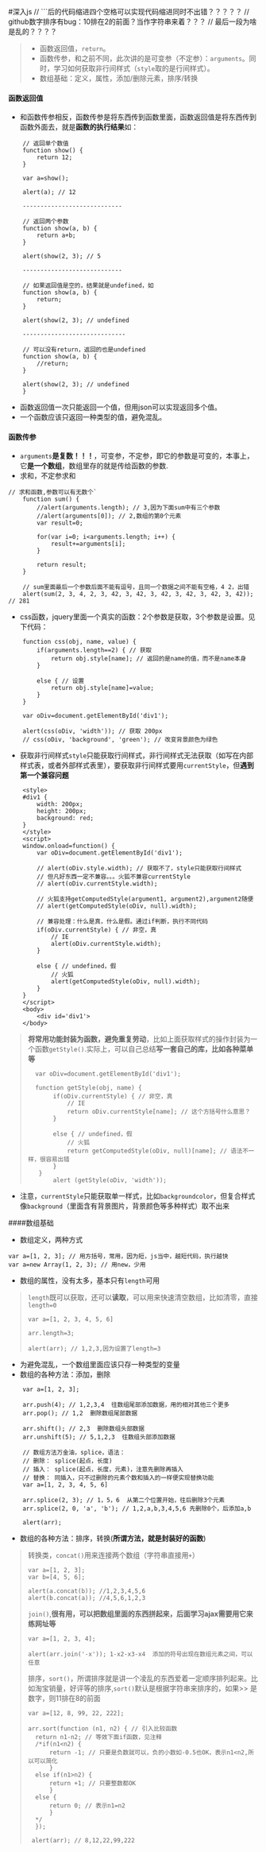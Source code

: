 #深入js
// ```后的代码缩进四个空格可以实现代码缩进同时不出错？？？？？
// github数字排序有bug：10排在2的前面？当作字符串来着？？？
// 最后一段为啥是乱的？？？？

> - 函数返回值，`return`。
> - 函数传参，和之前不同，此次讲的是可变参（不定参）：`arguments`。同时，学习如何获取非行间样式（`style`取的是行间样式）。
> - 数组基础：定义，属性，添加/删除元素，排序/转换

#### 函数返回值
- 和函数传参相反，函数传参是将东西传到函数里面，函数返回值是将东西传到函数外面去，就是**函数的执行结果**如：
```
    // 返回单个数值
    function show() {
        return 12;
    }

    var a=show();

    alert(a); // 12

    ----------------------------

    // 返回两个参数
    function show(a, b) {
        return a+b;
    }

    alert(show(2, 3); // 5

    ----------------------------

    // 如果返回值是空的，结果就是undefined，如
    function show(a, b) {
        return;
    }

    alert(show(2, 3); // undefined

    -----------------------------

    // 可以没有return，返回的也是undefined
    function show(a, b) {
        //return;
    }

    alert(show(2, 3); // undefined
    }
```
- 函数返回值一次只能返回一个值，但用json可以实现返回多个值。
- 一个函数应该只返回一种类型的值，避免混乱。

#### 函数传参
- `arguments`**是复数！！！**，可变参，不定参，即它的参数是可变的，本事上，它**是一个数组**，数组里存的就是传给函数的参数.
-  求和，不定参求和
```
// 求和函数,参数可以有无数个`
    function sum() {
        //alert(arguments.length); // 3,因为下面sum中有三个参数
        //alert(arguments[0]); // 2,数组的第0个元素
        var result=0;

        for(var i=0; i<arguments.length; i++) {
            result+=arguments[i];
        }

        return result;
    }

    // sum里面最后一个参数后面不能有逗号，且同一个数据之间不能有空格，4 2，出错
    alert(sum(2, 3, 4, 2, 3, 42, 3, 42, 3, 42, 3, 42, 3, 42, 3, 42)); // 281
```
- css函数，jquery里面一个真实的函数：2个参数是获取，3个参数是设置。见下代码：
```
    function css(obj, name, value) {
        if(arguments.length==2) { // 获取
            return obj.style[name]; // 返回的是name的值，而不是name本身
        }

        else { // 设置
            return obj.style[name]=value;
        }
    }

    var oDiv=document.getElementById('div1');

    alert(css(oDiv, 'width')); // 获取 200px
    // css(oDiv, 'background', 'green'); // 改变背景颜色为绿色
```
- 获取非行间样式`style`只能获取行间样式，非行间样式无法获取（如写在内部样式表，或者外部样式表里），要获取非行间样式要用`currentStyle`，但**遇到第一个兼容问题**
```
    <style>
    #div1 {
        width: 200px;
        height: 200px;
        background: red;
    }
    </style>
    <script>
    window.onload=function() {
        var oDiv=document.getElementById('div1');

        // alert(oDiv.style.width); // 获取不了，style只能获取行间样式
        // 但凡好东西一定不兼容。。。火狐不兼容currentStyle
        // alert(oDiv.currentStyle.width);

        // 火狐支持getComputedStyle(argument1, argument2),argument2随便
        // alert(getComputedStyle(oDiv, null).width);

        // 兼容处理：什么是真，什么是假。通过if判断，执行不同代码
        if(oDiv.currentStyle) { // 非空，真
            // IE
            alert(oDiv.currentStyle.width);
        }

        else { // undefined，假
            // 火狐
            alert(getComputedStyle(oDiv, null).width);
        }
    }
    </script>
    <body>
   		<div id='div1'>
	</body>
```
> **将常用功能封装为函数，避免重复劳动**，比如上面获取样式的操作封装为一个函数`getStyle()`.实际上，可以自己总结**写一套自己的库，比如各种菜单等**
> ```
>   var oDiv=document.getElementById('div1');
>
>   function getStyle(obj, name) {
>        if(oDiv.currentStyle) { // 非空，真
>            // IE
>            return oDiv.currentStyle[name]; // 这个方括号什么意思？
>        }
>
>        else { // undefined，假
>            // 火狐
>            return getComputedStyle(oDiv, null)[name]; // 语法不一样，很容易出错
>        }
>    }
>        alert (getStyle(oDiv, 'width'));
> ```
- 注意，`currentStyle`只能获取单一样式，比如`backgroundcolor`，但复合样式像`background`（里面含有背景图片，背景颜色等多种样式）取不出来

####数组基础
- 数组定义，两种方式
```
var a=[1, 2, 3]; // 用方括号，常用，因为短，js当中，越短代码，执行越快
var a=new Array(1, 2, 3); // 用new，少用
```
- 数组的属性，没有太多，基本只有`length`可用
> `length`既可以获取，还可以**读取**，可以用来快速清空数组，比如清零，直接`length=0`
> ```
> var a=[1, 2, 3, 4, 5, 6]
> 
> arr.length=3;
> 
> alert(arr); // 1,2,3,因为设置了length=3
> ```
- 为避免混乱，一个数组里面应该只存一种类型的变量
- 数组的各种方法：添加，删除
```
	var a=[1, 2, 3];

	arr.push(4); // 1,2,3,4  往数组尾部添加数据，用的相对其他三个更多
	arr.pop(); // 1,2  删除数组尾部数据
    
    arr.shift(); // 2,3  删除数组头部数据
    arr.unshift(5); // 5,1,2,3  往数组头部添加数据
    
    // 数组方法万金油，splice，语法：
    // 删除： splice(起点，长度)
    // 插入： splice(起点，长度，元素)，注意先删除再插入
    // 替换： 同插入，只不过删除的元素个数和插入的一样便实现替换功能
	var a=[1, 2, 3, 4, 5, 6]
    
    arr.splice(2, 3); // 1，5，6  从第二个位置开始，往后删除3个元素
    arr.splice(2, 0, 'a', 'b'); // 1,2,a,b,3,4,5,6 先删除0个，后添加a,b
    
	alert(arr);
```
- 数组的各种方法：排序，转换(**所谓方法，就是封装好的函数**)
> 转换类，`concat()`用来连接两个数组（字符串直接用`+`）
> ```
> var a=[1, 2, 3];
> var b=[4, 5, 6];
> 
> alert(a.concat(b)); //1,2,3,4,5,6
> alert(b.concat(a)); //4,5,6,1,2,3
> ```
> `join()`,**很有用，可以把数组里面的东西拼起来，后面学习ajax需要用它来练网址等**
> ```
> var a=[1, 2, 3, 4];
> 
> alert(arr.join('-x')); 1-x2-x3-x4  添加的符号出现在数组元素之间，可以任意
> ```
> 排序，`sort()`，所谓排序就是讲一个凌乱的东西爱着一定顺序排列起来。比如淘宝销量，好评等的排序,`sort()`默认是根据字符串来排序的，如果>> 是数字，则11排在8的前面
> ```
> var a=[12, 8, 99, 22, 222];
> 
> arr.sort(function (n1, n2) { // 引入比较函数
> 	return n1-n2; // 等效下面if函数，见注释
> 	/*if(n1<n2) {
> 		return -1; // 只要是负数就可以，负的小数如-0.5也OK，表示n1<n2,所以可以简化
> 		}
> 	else if(n1>n2) {
> 		return +1; // 只要整数都OK
> 		}
> 	else {
> 		return 0; // 表示n1=n2
> 		}
> 	*/
> 	});
>  
>  alert(arr); // 8,12,22,99,222
> ```
